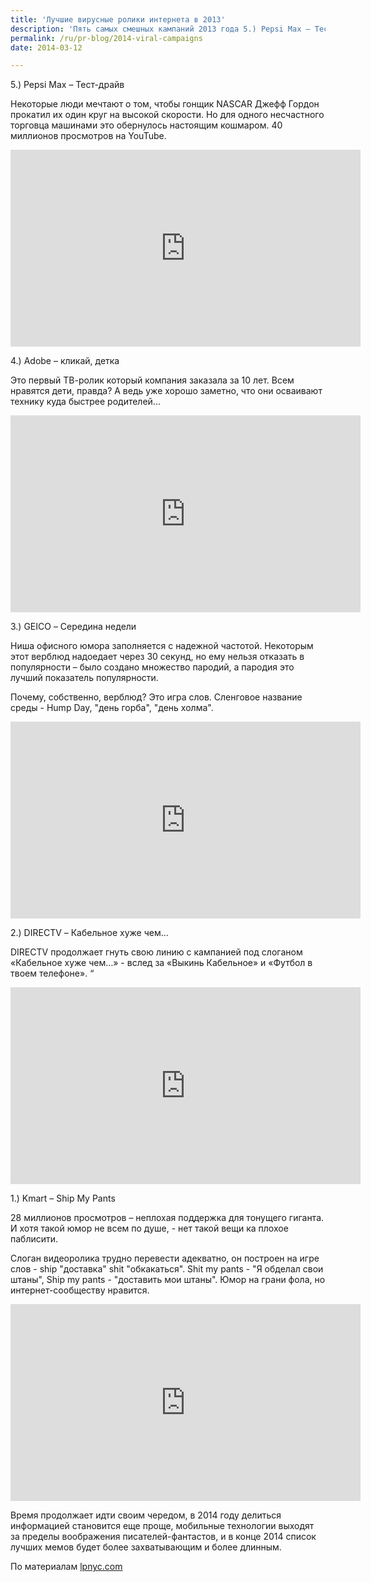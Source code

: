 ```yaml
---
title: 'Лучшие вирусные ролики интернета в 2013'
description: 'Пять самых смешных кампаний 2013 года 5.) Pepsi Max – Тест-драйв Некоторые люди мечтают о том, чтобы гонщик NASCAR Джефф Гордон прокатил их один круг на высокой скорости. Но для одного несчастного торговца машинами это обернулось настоящим кошмаром. 40 миллионов просмотров на YouTube.'
permalink: /ru/pr-blog/2014-viral-campaigns
date: 2014-03-12

---
```


5.) Pepsi Max – Тест-драйв

 Некоторые люди мечтают о том, чтобы гонщик NASCAR  Джефф Гордон прокатил их один круг на высокой скорости. Но для одного несчастного торговца машинами это обернулось настоящим кошмаром. 40 миллионов просмотров на YouTube.

<iframe width="560" height="315" src="https://www.youtube.com/embed/Q5mHPo2yDG8" frameborder="0" allowfullscreen></iframe>

4.) Adobe – кликай, детка

Это первый ТВ-ролик который компания заказала за 10 лет. Всем нравятся дети, правда? А ведь уже хорошо заметно, что они осваивают технику куда быстрее родителей...

<iframe width="560" height="315" src="https://www.youtube.com/embed/TZXUq7Pln3g" frameborder="0" allowfullscreen></iframe>

3.) GEICO – Середина недели

Ниша офисного юмора заполняется с надежной частотой. Некоторым этот верблюд надоедает через 30 секунд, но ему нельзя отказать в популярности – было создано множество пародий, а пародия это лучший показатель популярности.

Почему, собственно, верблюд? Это игра слов. Сленговое название среды - Hump Day, "день горба", "день холма".

<iframe width="560" height="315" src="https://www.youtube.com/embed/kWBhP0EQ1lA" frameborder="0" allowfullscreen></iframe>

2.) DIRECTV – Кабельное хуже чем…

DIRECTV продолжает гнуть свою линию с кампанией под слоганом «Кабельное хуже чем…» - вслед за  «Выкинь Кабельное» и «Футбол в твоем телефоне». “

<iframe width="560" height="315" src="https://www.youtube.com/embed/sZz7loTYfr4" frameborder="0" allowfullscreen></iframe>

1.) Kmart – Ship My Pants

28 миллионов  просмотров – неплохая поддержка для тонущего гиганта. И хотя такой юмор не всем по душе, - нет такой вещи ка плохое паблисити.

Слоган видеоролика трудно перевести адекватно, он построен на игре слов - ship "доставка" shit "обкакаться". Shit my pants - "Я обделал свои штаны", Ship my pants - "доставить мои штаны". Юмор на грани фола, но интернет-сообществу нравится.

<iframe width="560" height="315" src="https://www.youtube.com/embed/I03UmJbK0lA" frameborder="0" allowfullscreen></iframe>

Время продолжает идти своим чередом, в 2014 году делиться информацией становится еще проще, мобильные технологии выходят за пределы воображения писателей-фантастов, и в конце 2014 список лучших мемов будет более захватывающим и более длинным.

По материалам <a href="http://lpnyc.com/2014/01/top-5-funniest-advertising-campaigns-of-2013/">lpnyc.com</a>

